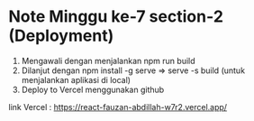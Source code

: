 # Note Minggu ke-7 section-2 (Deployment)

1. Mengawali dengan menjalankan npm run build
2. Dilanjut dengan npm install -g serve => serve -s build (untuk menjalankan aplikasi di local)
3. Deploy to Vercel menggunakan github

link Vercel : https://react-fauzan-abdillah-w7r2.vercel.app/